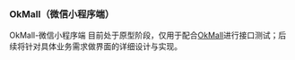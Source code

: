 ### OkMall（微信小程序端）
OkMall-微信小程序端  目前处于原型阶段，仅用于配合[OkMall](https://github.com/okmall/okmll)进行接口测试；后续将针对具体业务需求做界面的详细设计与实现。